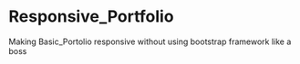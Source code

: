 # Responsive_Portfolio
Making Basic_Portolio responsive without using bootstrap framework like a boss
